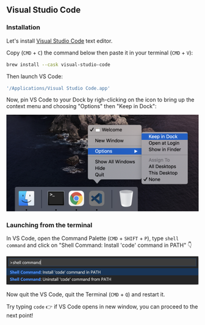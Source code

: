 ## Visual Studio Code

### Installation

Let's install [Visual Studio Code](https://code.visualstudio.com) text editor.

Copy (`CMD` + `C`) the command below then paste it in your terminal (`CMD` + `V`):

```bash
brew install --cask visual-studio-code
```

Then launch VS Code:

```bash
'/Applications/Visual Studio Code.app'
```

Now, pin VS Code to your Dock by righ-clicking on the icon to bring up the context menu and choosing "Options" then "Keep in Dock":

![](images/macos_vscode_dock.png)

### Launching from the terminal

In VS Code, open the Command Palette (`CMD` + `SHIFT` + `P`), type `shell command` and click on "Shell Command: Install 'code' command in PATH" :point_down:

![](images/macos_vscode_command.png)

Now quit the VS Code, quit the Terminal (`CMD` + `Q`) and restart it.

Try typing `code` :point_right: if VS Code opens in new window, you can proceed to the next point!
